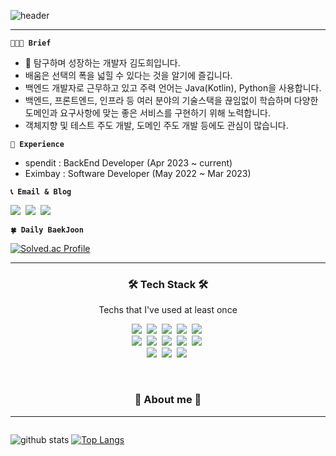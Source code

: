 ![header](https://capsule-render.vercel.app/api?type=waving&color=auto&height=150&section=header&text=DOHEE%20KIM&fontSize=60)

---  

**`👩🏻‍💻 Brief`**
- 👋 탐구하며 성장하는 개발자 김도희입니다.  
- 배움은 선택의 폭을 넓힐 수 있다는 것을 알기에 즐깁니다.
- 백엔드 개발자로 근무하고 있고 주력 언어는 Java(Kotlin), Python을 사용합니다.  
- 백엔드, 프론트엔드, 인프라 등 여러 분야의 기술스택을 끊임없이 학습하며 다양한 도메인과 요구사항에 맞는 좋은 서비스를 구현하기 위해 노력합니다.
- 객체지향 및 테스트 주도 개발, 도메인 주도 개발 등에도 관심이 많습니다.

**`💼 Experience`**
- spendit : BackEnd Developer  (Apr 2023 ~ current)  
- Eximbay  : Software Developer (May 2022 ~ Mar 2023)  

**`📞 Email & Blog `**

<p align="left">
  <a href="https://rt-slowth-dev.tistory.com/"><img src="https://img.shields.io/badge/Blog-0AC18E?style=for-the-badge&logoColor=white&link=https://rt-slowth-dev.tistory.com/"/></a>&nbsp
  <a href="mailto:rt.slowth@gmail.com">
    <img src="https://img.shields.io/badge/Gmail-D14836?style=for-the-badge&logo=gmail&logoColor=white&link=rt.slowth@gmail.com"/></a>&nbsp
  <a href="https://rt-slowth-b58.notion.site/27-Backend-Developer-403be4cbb58a4bd99692d1b8cc2d0702">
    <img src="https://img.shields.io/badge/Resume-%23000000.svg?style=for-the-badge&logo=notion&logoColor=white"/></a>&nbsp
</p>

**`🍀 Daily BaekJoon`**   

[![Solved.ac Profile](http://mazassumnida.wtf/api/v2/generate_badge?boj=zam2695)](https://solved.ac/zam2695/)

--- 


<h3 align="center">🛠 Tech Stack 🛠</h3>   

<p align="center"> Techs that I've used at least once </p>
<p align="center">
  <img src="https://img.shields.io/badge/Java-ED8B00?style=for-the-badge&logo=openjdk&logoColor=white"/>&nbsp 
  <img src="https://img.shields.io/badge/Python-3776AB?style=for-the-badge&logo=python&logoColor=white"/>&nbsp 
  <img src="https://img.shields.io/badge/Ruby-CC342D?style=for-the-badge&logo=ruby&logoColor=white"/>&nbsp
  <img src="https://img.shields.io/badge/R-276DC3?style=for-the-badge&logo=r&logoColor=white"/>&nbsp
  <img src="https://img.shields.io/badge/jQuery-0769AD?style=for-the-badge&logo=jquery&logoColor=white"/>&nbsp 
  <br>
  <img src="https://img.shields.io/badge/Ruby_on_Rails-CC0000?style=for-the-badge&logo=ruby-on-rails&logoColor=white"/>&nbsp 
  <img src="https://img.shields.io/badge/Spring-6DB33F?style=for-the-badge&logo=spring&logoColor=white"/>&nbsp 
  <img src="https://img.shields.io/badge/JPA-6DB33F?style=for-the-badge&logo=spring&logoColor=white"/>&nbsp 
  <img src="https://img.shields.io/badge/Querydsl-6DB33F?style=for-the-badge&logo=spring&logoColor=white"/>&nbsp 
  <img src="https://img.shields.io/badge/MySQL-00000F?style=for-the-badge&logo=mysql&logoColor=white"/>&nbsp 
  <br>
  <img src="https://img.shields.io/badge/PostgreSQL-316192?style=for-the-badge&logo=postgresql&logoColor=white"/>&nbsp  
  <img src="https://img.shields.io/badge/Amazon_AWS-232F3E?style=for-the-badge&logo=amazon-aws&logoColor=white"/>&nbsp
  <img src="https://img.shields.io/badge/Node--RED-%238F0000.svg?style=for-the-badge&logo=node-red&logoColor=white"/>&nbsp
</p>


<!-- <h3 align="center">✏️ Studying Stack ✏️</h3>
 -->

<!-- <p align="center"> Techs that I've Studyed</p>

<p align="center">
    <img src="https://img.shields.io/badge/Node.js-43853D?style=for-the-badge&logo=node.js&logoColor=white"/>&nbsp 
    <img src="https://img.shields.io/badge/JavaScript-323330?style=for-the-badge&logo=javascript&logoColor=F7DF1E"/>&nbsp 
     <img src="https://img.shields.io/badge/TypeScript-007ACC?style=for-the-badge&logo=typescript&logoColor=white"/>&nbsp
     <img src="https://img.shields.io/badge/Kotlin-0095D5?&style=for-the-badge&logo=kotlin&logoColor=white"/>&nbsp
     <img src="https://img.shields.io/badge/MongoDB-4EA94B?style=for-the-badge&logo=mongodb&logoColor=white"/>&nbsp 
     <br>
     <img src="https://img.shields.io/badge/React-20232A?style=for-the-badge&logo=react&logoColor=61DAFB"/>&nbsp 
     <img src="https://img.shields.io/badge/Vue.js-35495E?style=for-the-badge&logo=vue.js&logoColor=4FC08D"/>&nbsp 
     <img src="https://img.shields.io/badge/Apache%20Kafka-000?style=for-the-badge&logo=apachekafka"/>&nbsp
     <img src="https://img.shields.io/badge/PyTorch-%23EE4C2C.svg?style=for-the-badge&logo=PyTorch&logoColor=white"/>&nbsp   
  <br>
</p>
  
<br> -->

<br>

<h3 align="center"> 🦦 About me 🦦 </h3>

--- 

<div align="center" style="display:flex"> 
  
![github stats](https://github-readme-stats.vercel.app/api?username=Slowth-KIM&show_icons=true&theme=radical)
  [![Top Langs](https://github-readme-stats.vercel.app/api/top-langs/?username=Slowth-KIM&layout=compact)](https://github.com/anuraghazra/github-readme-stats)

</div> 
  


<br>
